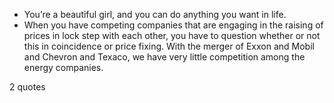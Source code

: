  - You’re a beautiful girl, and you can do anything you want in life.
 - When you have competing companies that are engaging in the raising of prices in lock step with each other, you have to question whether or not this in coincidence or price fixing. With the merger of Exxon and Mobil and Chevron and Texaco, we have very little competition among the energy companies.

2 quotes